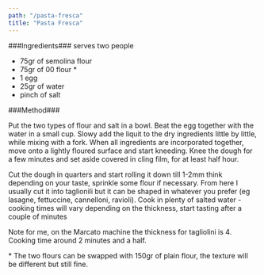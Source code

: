 ```yaml
---
path: "/pasta-fresca"
title: "Pasta Fresca"
---
```


###Ingredients###
serves two people

- 75gr of semolina flour
- 75gr of 00 flour *
- 1 egg
- 25gr of water
- pinch of salt

###Method###

Put the two types of flour and salt in a bowl. Beat the egg together with the water in a small cup.
Slowy add the liquit to the dry ingredients little by little, while mixing with a fork. When all ingredients are incorporated together, move onto a lightly floured surface and start kneeding. Knee the dough for a few minutes and set aside covered in cling film, for at least half hour.

Cut the dough in quarters and start rolling it down till 1-2mm think depending on your taste, sprinkle some flour if necessary. From here I usually cut it into taglionili but it can be shaped in whatever you prefer (eg lasagne, fettuccine, cannelloni, ravioli). Cook in plenty of salted water - cooking times will vary depending on the thickness, start tasting after a couple of minutes

Note for me, on the Marcato machine the thickness for tagliolini is 4. Cooking time around 2 minutes and a half. 

\* The two flours can be swapped with 150gr of plain flour, the texture will be different but still fine. 